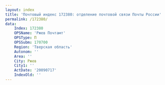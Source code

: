 ```yaml
---
layout: index
title: 'Почтовый индекс 172380: отделение почтовой связи Почты России'
permalink: /172380/
data:
    Index: 172380
    OPSName: 'Ржев Почтамт'
    OPSType: П
    OPSSubm: 170700
    Region: 'Тверская область'
    Autonom: ''
    Area: ''
    City: Ржев
    City1: ''
    ActDate: '20090717'
    IndexOld: ''
---
```

